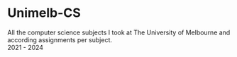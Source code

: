 # Unimelb-CS

All the computer science subjects I took at The University of Melbourne and according assignments per subject. <br />
2021 - 2024
